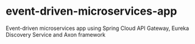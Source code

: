 # event-driven-microservices-app
Event-driven microservices app using Spring Cloud API Gateway, Eureka Discovery Service and Axon framework
